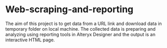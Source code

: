 # Web-scraping-and-reporting

The aim of this project is to get data from a URL link and download data in temporary folder on local machine. 
The collected data is preparing and analyzing using reporting tools in Alteryx Designer and the output is an interactive HTML page.
